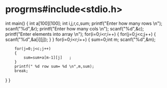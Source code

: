 # progrms#include<stdio.h>
int main()
{
int a[100][100];
	int i,j,r,c,sum; 
	printf("Enter how many rows \n");
	scanf("%d",&r);
	printf("Enter how many cols \n");
	scanf("%d",&c);
	printf("Enter elements into array \n");
	for(i=0;i<r;i++)
	{
		for(j=0;j<c;j++)
		{
			scanf("%d",&a[i][j]);
		}
	}
		for(i=0;i<r;i++)
	{
		sum=0;int m;
		scanf("%d",&m);

		for(j=0;j<c;j++) 
		{
			sum=sum+a[m-1][j]	;
		}
		printf(" %d row sum= %d \n",m,sum);
		break;		
}
	}
